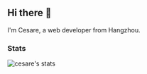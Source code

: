 ## Hi there 👋

I'm Cesare, a web developer from Hangzhou.

### Stats
![cesare's stats](https://github-readme-stats.vercel.app/api?username=Cesare12&show_icons=true)
